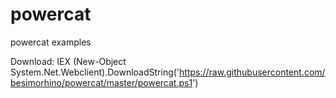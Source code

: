 # powercat
powercat examples

Download:
IEX (New-Object System.Net.Webclient).DownloadString('https://raw.githubusercontent.com/besimorhino/powercat/master/powercat.ps1')
